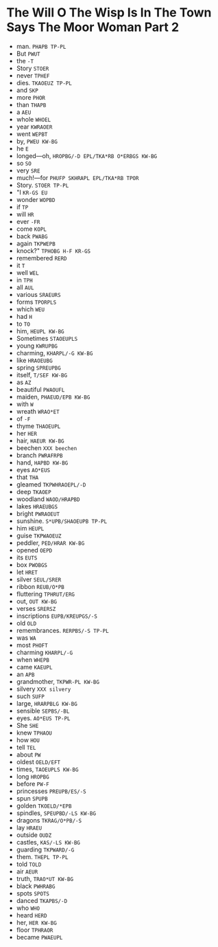 # The Will O The Wisp Is In The Town Says The Moor Woman Part 2

* man. `PHAPB TP-PL`
* But `PWUT`
* the `-T`
* Story `STOER`
* never `TPHEF`
* dies. `TKAOEUZ TP-PL`
* and `SKP`
* more `PHOR`
* than `THAPB`
* a `AEU`
* whole `WHOEL`
* year `KWRAOER`
* went `WEPBT`
* by, `PWEU KW-BG`
* he `E`
* longed—oh, `HROPBG/-D EPL/TKA*RB O*ERBGS KW-BG`
* so `SO`
* very `SRE`
* much!—for `PHUFP SKHRAPL EPL/TKA*RB TPOR`
* Story. `STOER TP-PL`
* "I `KR-GS EU`
* wonder `WOPBD`
* if `TP`
* will `HR`
* ever `-FR`
* come `KOPL`
* back `PWABG`
* again `TKPWEPB`
* knock?" `TPHOBG H-F KR-GS`
* remembered `RERD`
* it `T`
* well `WEL`
* in `TPH`
* all `AUL`
* various `SRAEURS`
* forms `TPORPLS`
* which `WEU`
* had `H`
* to `TO`
* him, `HEUPL KW-BG`
* Sometimes `STAOEUPLS`
* young `KWRUPBG`
* charming, `KHARPL/-G KW-BG`
* like `HRAOEUBG`
* spring `SPREUPBG`
* itself, `T/SEF KW-BG`
* as `AZ`
* beautiful `PWAOUFL`
* maiden, `PHAEUD/EPB KW-BG`
* with `W`
* wreath `WRAO*ET`
* of `-F`
* thyme `THAOEUPL`
* her `HER`
* hair, `HAEUR KW-BG`
* beechen `XXX beechen`
* branch `PWRAFRPB`
* hand, `HAPBD KW-BG`
* eyes `AO*EUS`
* that `THA`
* gleamed `TKPWHRAOEPL/-D`
* deep `TKAOEP`
* woodland `WAOD/HRAPBD`
* lakes `HRAEUBGS`
* bright `PWRAOEUT`
* sunshine. `S*UPB/SHAOEUPB TP-PL`
* him `HEUPL`
* guise `TKPWAOEUZ`
* peddler, `PED/HRAR KW-BG`
* opened `OEPD`
* its `EUTS`
* box `PWOBGS`
* let `HRET`
* silver `SEUL/SRER`
* ribbon `REUB/O*PB`
* fluttering `TPHRUT/ERG`
* out, `OUT KW-BG`
* verses `SRERSZ`
* inscriptions `EUPB/KREUPGS/-S`
* old `OLD`
* remembrances. `RERPBS/-S TP-PL`
* was `WA`
* most `PHOFT`
* charming `KHARPL/-G`
* when `WHEPB`
* came `KAEUPL`
* an `APB`
* grandmother, `TKPWR-PL KW-BG`
* silvery `XXX silvery`
* such `SUFP`
* large, `HRARPBLG KW-BG`
* sensible `SEPBS/-BL`
* eyes. `AO*EUS TP-PL`
* She `SHE`
* knew `TPHAOU`
* how `HOU`
* tell `TEL`
* about `PW`
* oldest `OELD/EFT`
* times, `TAOEUPLS KW-BG`
* long `HROPBG`
* before `PW-F`
* princesses `PREUPB/ES/-S`
* spun `SPUPB`
* golden `TKOELD/*EPB`
* spindles, `SPEUPBD/-LS KW-BG`
* dragons `TKRAG/O*PB/-S`
* lay `HRAEU`
* outside `OUDZ`
* castles, `KAS/-LS KW-BG`
* guarding `TKPWARD/-G`
* them. `THEPL TP-PL`
* told `TOLD`
* air `AEUR`
* truth, `TRAO*UT KW-BG`
* black `PWHRABG`
* spots `SPOTS`
* danced `TKAPBS/-D`
* who `WHO`
* heard `HERD`
* her, `HER KW-BG`
* floor `TPHRAOR`
* became `PWAEUPL`

